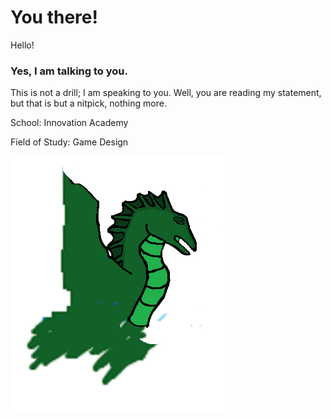 # You there!
Hello!
### Yes, I am talking to you.

This is not a drill; I am speaking to you. Well, you are reading my statement, but that is but a nitpick, nothing more.

School: Innovation Academy

Field of Study: Game Design

![A green dragon queen surveys her subjects.](assets/green-dragon-queen.png)


<!--
**zaydenorenstein4/zaydenorenstein4** is a ✨ _special_ ✨ repository because its `README.md` (this file) appears on your GitHub profile.

Here are some ideas to get you started:

- 🔭 I’m currently working on ...
- 🌱 I’m currently learning ...
- 👯 I’m looking to collaborate on ...
- 🤔 I’m looking for help with ...
- 💬 Ask me about ...
- 📫 How to reach me: ...
- 😄 Pronouns: ...
- ⚡ Fun fact: ...
-->
